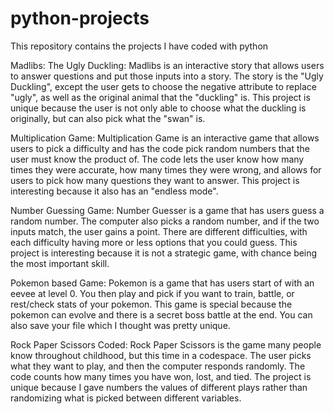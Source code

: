 # python-projects
This repository contains the projects I have coded with python

Madlibs: The Ugly Duckling:
Madlibs is an interactive story that allows users to answer questions and put those inputs into a story. The story is the "Ugly Duckling", except the user gets to choose the negative attribute to replace "ugly", as well as the original animal that the "duckling" is. This project is unique because the user is not only able to choose what the duckling is originally, but can also pick what the "swan" is. 

Multiplication Game:
Multiplication Game is an interactive game that allows users to pick a difficulty and has the code pick random numbers that the user must know the product of. The code lets the user know how many times they were accurate, how many times they were wrong, and allows for users to pick how many questions they want to answer. This project is interesting because it also has an "endless mode".

Number Guessing Game:
Number Guesser is a game that has users guess a random number. The computer also picks a random number, and if the two inputs match, the user gains a point. There are different difficulties, with each difficulty having more or less options that you could guess. This project is interesting because it is not a strategic game, with chance being the most important skill.

Pokemon based Game:
Pokemon is a game that has users start of with an eevee at level 0. You then play and pick if you want to train, battle, or rest/check stats of your pokemon. This game is special because the pokemon can evolve and there is a secret boss battle at the end. You can also save your file which I thought was pretty unique.

Rock Paper Scissors Coded:
Rock Paper Scissors is the game many people know throughout childhood, but this time in a codespace. The user picks what they want to play, and then the computer responds randomly. The code counts how many times you have won, lost, and tied. The project is unique because I gave numbers the values of different plays rather than randomizing what is picked between different variables.

